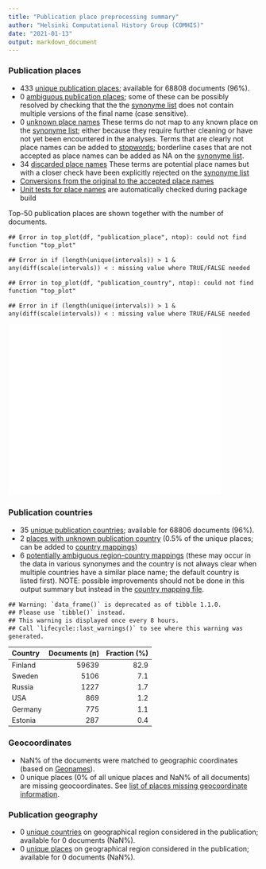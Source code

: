 ```yaml
---
title: "Publication place preprocessing summary"
author: "Helsinki Computational History Group (COMHIS)"
date: "2021-01-13"
output: markdown_document
---
```


### Publication places

 * 433 [unique publication places](output.tables/publication_place_accepted.csv); available for 68808 documents (96%).
 * 0 [ambiguous publication places](output.tables/publication_place_ambiguous.csv); some of these can be possibly resolved by checking that the the [synonyme list](https://github.com/COMHIS/fennica/blob/master/inst/extdata/PublicationPlaceSynonymes.csv) does not contain multiple versions of the final name (case sensitive). 
 * 0 [unknown place names](output.tables/publication_place_todo.csv) These terms do not map to any known place on the [synonyme list](https://github.com/COMHIS/fennica/blob/master/inst/extdata/PublicationPlaceSynonymes.csv); either because they require further cleaning or have not yet been encountered in the analyses. Terms that are clearly not place names can be added to [stopwords](inst/extdata/stopwords_for_place.csv); borderline cases that are not accepted as place names can be added as NA on the [synonyme list](https://github.com/COMHIS/fennica/blob/master/inst/extdata/PublicationPlaceSynonymes.csv).
 * 34 [discarded place names](output.tables/publication_place_discarded.csv) These terms are potential place names but with a closer check have been explicitly rejected on the [synonyme list](https://github.com/COMHIS/fennica/blob/master/inst/extdata/PublicationPlaceSynonymes.csv)
 * [Conversions from the original to the accepted place names](output.tables/publication_place_conversion_nontrivial.csv) 
 * [Unit tests for place names](https://github.com/COMHIS/fennica/blob/master/inst/extdata/tests_place.csv) are automatically checked during package build

Top-50 publication places are shown together with the number of documents.


```
## Error in top_plot(df, "publication_place", ntop): could not find function "top_plot"
```

```
## Error in if (length(unique(intervals)) > 1 & any(diff(scale(intervals)) < : missing value where TRUE/FALSE needed
```

```
## Error in top_plot(df, "publication_country", ntop): could not find function "top_plot"
```

```
## Error in if (length(unique(intervals)) > 1 & any(diff(scale(intervals)) < : missing value where TRUE/FALSE needed
```

<img src="figure/summaryplace-1.png" title="plot of chunk summaryplace" alt="plot of chunk summaryplace" width="430px" />


### Publication countries	

 * 35 [unique publication countries](output.tables/publication_country_accepted.csv); available for 68806 documents (96%).
 * 2 [places with unknown publication country](output.tables/publication_place_missingcountry.csv) (0.5% of the unique places; can be added to [country mappings](https://github.com/COMHIS/fennica/blob/master/inst/extdata/reg2country.csv))
 * 6 [potentially ambiguous region-country mappings](output.tables/publication_country_ambiguous.csv) (these may occur in the data in various synonymes and the country is not always clear when multiple countries have a similar place name; the default country is listed first). NOTE: possible improvements should not be done in this output summary but instead in the [country mapping file](https://github.com/COMHIS/fennica/blob/master/inst/extdata/reg2country.csv).


```
## Warning: `data_frame()` is deprecated as of tibble 1.1.0.
## Please use `tibble()` instead.
## This warning is displayed once every 8 hours.
## Call `lifecycle::last_warnings()` to see where this warning was generated.
```



|Country | Documents (n)| Fraction (%)|
|:-------|-------------:|------------:|
|Finland |         59639|         82.9|
|Sweden  |          5106|          7.1|
|Russia  |          1227|          1.7|
|USA     |           869|          1.2|
|Germany |           775|          1.1|
|Estonia |           287|          0.4|


### Geocoordinates

 * NaN% of the documents were matched to geographic coordinates (based on [Geonames](http://download.geonames.org/export/dump/)).
 * 0 unique places (0% of all unique places and NaN% of all documents) are missing geocoordinates. See [list of places missing geocoordinate information](output.tables/absentgeocoordinates.csv).
 

### Publication geography

 * 0 [unique countries](output.tables/publication_geography_country_accepted.csv) on geographical region considered in the publication; available for 0 documents (NaN%).
 * 0 [unique places](output.tables/publication_geography_place_accepted.csv) on geographical region considered in the publication; available for 0 documents (NaN%).




